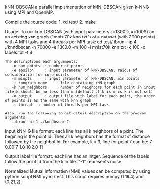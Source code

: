kNN-DBSCAN
    a parallel implementation of kNN-DBSCAN given k-NNG using MPI and OpenMP.

Compile the source code:
    1. cd test/
    2. make

Usage:
    To run knn-DBSCAN (with input parameters $\epsilon$=1300.0, $k$=100$) an an existing knn graph ("mnist70k.knn.txt") of a dataset (with 7,000 points) with 4 MPI tasks and 4 threads per MPI task:
        cd test/
        ibrun -np 4 ./knndbscan -n 70000 -e 1300.0 -m 100 -i mnist70k.knn.txt -k 100 -o labels.txt -t 4
    
    The descriptions each arguements:
       -n num_points  : number of points
       -e epsilon     : input parameter of kNN-DBSCAN, raidus of consideration for core points
       -m minpts      : input parameter of kNN-DBSCAN, min points
       -i knngraph_name    : file containing kNN graph
       -k num_neighbors    : number of neighbors for each point in input file,k should be no less than m (default of k is m is k is not set)
       -o output      : output file with label for each point, the order of points is as the same with knn graph
       -t threads  : number of threads per MPI task

    Also, run the following to get detail description on the program arguments
        ibrun -np 1 ./knndbscan ?


Input kNN-G file format:
    each line has all k neighbors of a point. The begining is the point id. Then all k neighbors has the format of distance followed by the neighbot id.
    For example, k = 3, line for point 7 can be:
        7 0.00 7 1.0 10 2.0 11


Output label file format:
    each line has an intger. Sequence of the labels follow the point id from the knn file.
    "-1" represents noise 

Normalized Mutual Information (NMI) values can be computed by using python script NMI.py in /test. This script requires numpy (1.16.4) and (0.21.2).


